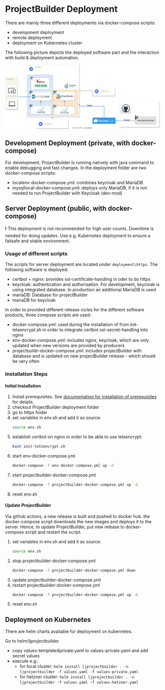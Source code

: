 # ProjectBuilder Deployment

There are mainly three different deployments via docker-compose scripts:
* development deployment
* remote deployment
* deployment on Kubernetes cluster

The following picture depicts the deployed software part and the interaction with build & deployment automation.

![Overall picture](diagrams/deployment-current.drawio.svg)

## Development Deployment (private, with docker-compose)

For development, ProjectBuilder is running natively with java command to enable debugging and fast changes. In the deployment folder are two docker-compose scripts:
* localenv-docker-compose.yml: combines keycloak and MariaDB
* mysqllocal-docker-compose.yml: deploys only MariaDB, if it is not needed to run ProjectBuilder with Keycloak (dev-mod)

## Server Deployment (public, with docker-compose)

:heavy_exclamation_mark: This deployment is not recommended for high user counts. Downtime is needed for doing updates. Use e.g. Kubernetes deployment to ensure a failsafe and stable environment.

### Usage of different scripts

The scripts for server deployment are located under `deployment\https`. The following software is deployed:

* certbot + nginx: provides ssl-certificate-handling in oder to do https
* keycloak: authentication and authorisation. For development, keycloak is using integrated database. In production an additional MariaDB is used
* mariaDB: Database for projectBuilder
* mariaDB for keycloak

In order to provided different release cicles for the different software products, three compose scripts are used:

* docker-compose.yml: used during the installation of from init-letsencrypt.sh in order to integrate certbot ssl-secret-handling into nginx
* env-docker-compose.yml: includes nginx, keycloak, which are only updated when new versions are provided by producers
* projectbuildr-docker-compose.yml: includes projectBuilder with database and is updated on new projectBuilder release - which should be very often

### Installation Steps

#### Initial Installation

1) Install prerequisites. See [documentation for installation of prerequisites](installation/prerequisites-installation.md) for details.
2) checkout ProjectBuilder deployment folder
3) go to https folder
4) set variables in env.sh and add it as source:
    ```bash
    source env.sh
    ```
5) establish certbot on nginx in order to be able to use letsencrypt:
    ```bash
    bash init-letsencrypt.sh
    ```
6) start env-docker-compose.yml
    ```bash
    docker-compose -f env-docker-compose.yml up -d
    ```
7) start projectbuilder-docker-compose.yml
    ```bash
    docker-compose -f projectbuilder-docker-compose.yml up -d
    ```
8) reset env.sh

#### Update ProjectBuilder

Via github actions, a new release is built and pushed to docker hub. the docker-compose script downloads the new images and deploys it to the server. Hence, to update ProjectBuilder, put new release to docker-compose script and restart the script.

1) set variables in env.sh and add it as source:
    ```bash
    source env.sh
    ```
2) stop projectbuilder-docker-compose.yml
    ```bash
    docker-compose -f projectbuilder-docker-compose.yml down
    ```
3) update projectbuilder-docker-compose.yml
4) restart projectbuilder-docker-compose.yml
    ```bash
    docker-compose -f projectbuilder-docker-compose.yml up -d
    ```
5) reset env.sh

## Deployment on Kubernetes

There are helm charts available for deployment on kubernetes.

Go to helm/ljprojectbuilder
- copy values-template4private.yaml to values-private.yaml and add secret values
- execute e.g.:
  - for local cluster: `helm install ljprojectbuilder . -n ljprojectbuilder -f values.yaml -f values-private.yaml`
  - for hetzner cluster: `helm install ljprojectbuilder . -n ljprojectbuilder -f values.yaml -f values-hetzner.yaml`
